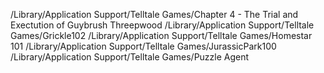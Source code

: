 /Library/Application Support/Telltale Games/Chapter 4 - The Trial and Exectution of Guybrush Threepwood
/Library/Application Support/Telltale Games/Grickle102
/Library/Application Support/Telltale Games/Homestar 101
/Library/Application Support/Telltale Games/JurassicPark100
/Library/Application Support/Telltale Games/Puzzle Agent
